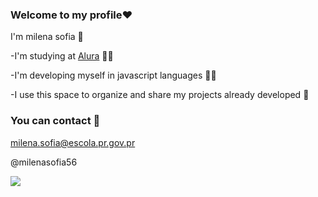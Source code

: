 ### Welcome to my profile❤️

I'm milena sofia 👧

-I'm studying at [Alura](https://www.alura.pr.gov.br) 👩‍🎓

-I'm developing myself in javascript languages 👩‍🎓

-I use this space to organize and share my projects already developed 🖤

### You can contact 📧

milena.sofia@escola.pr.gov.pr

@milenasofia56

![](https://media.tenor.com/MI6L9VIBHe4AAAAi/hasher-happy-sticker.gif)


